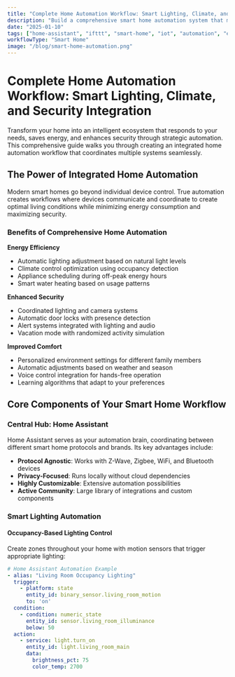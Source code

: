```yaml
---
title: "Complete Home Automation Workflow: Smart Lighting, Climate, and Security Integration"
description: "Build a comprehensive smart home automation system that manages lighting, climate control, and security based on occupancy, time, and weather conditions using Home Assistant and IFTTT."
date: "2025-01-10"
tags: ["home-assistant", "ifttt", "smart-home", "iot", "automation", "energy-efficiency"]
workflowType: "Smart Home"
image: "/blog/smart-home-automation.png"
---
```


# Complete Home Automation Workflow: Smart Lighting, Climate, and Security Integration

Transform your home into an intelligent ecosystem that responds to your needs, saves energy, and enhances security through strategic automation. This comprehensive guide walks you through creating an integrated home automation workflow that coordinates multiple systems seamlessly.

## The Power of Integrated Home Automation

Modern smart homes go beyond individual device control. True automation creates workflows where devices communicate and coordinate to create optimal living conditions while minimizing energy consumption and maximizing security.

### Benefits of Comprehensive Home Automation

**Energy Efficiency**
- Automatic lighting adjustment based on natural light levels
- Climate control optimization using occupancy detection
- Appliance scheduling during off-peak energy hours
- Smart water heating based on usage patterns

**Enhanced Security**
- Coordinated lighting and camera systems
- Automatic door locks with presence detection
- Alert systems integrated with lighting and audio
- Vacation mode with randomized activity simulation

**Improved Comfort**
- Personalized environment settings for different family members
- Automatic adjustments based on weather and season
- Voice control integration for hands-free operation
- Learning algorithms that adapt to your preferences

## Core Components of Your Smart Home Workflow

### Central Hub: Home Assistant

Home Assistant serves as your automation brain, coordinating between different smart home protocols and brands. Its key advantages include:

- **Protocol Agnostic**: Works with Z-Wave, Zigbee, WiFi, and Bluetooth devices
- **Privacy-Focused**: Runs locally without cloud dependencies
- **Highly Customizable**: Extensive automation possibilities
- **Active Community**: Large library of integrations and custom components

### Smart Lighting Automation

#### Occupancy-Based Lighting Control

Create zones throughout your home with motion sensors that trigger appropriate lighting:

```yaml
# Home Assistant Automation Example
- alias: "Living Room Occupancy Lighting"
  trigger:
    - platform: state
      entity_id: binary_sensor.living_room_motion
      to: 'on'
  condition:
    - condition: numeric_state
      entity_id: sensor.living_room_illuminance
      below: 50
  action:
    - service: light.turn_on
      entity_id: light.living_room_main
      data:
        brightness_pct: 75
        color_temp: 2700
